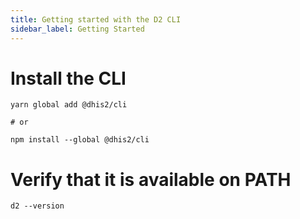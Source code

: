 ```yaml
---
title: Getting started with the D2 CLI
sidebar_label: Getting Started
---
```

# Install the CLI

```
yarn global add @dhis2/cli

# or

npm install --global @dhis2/cli
```

# Verify that it is available on PATH

```
d2 --version
```
